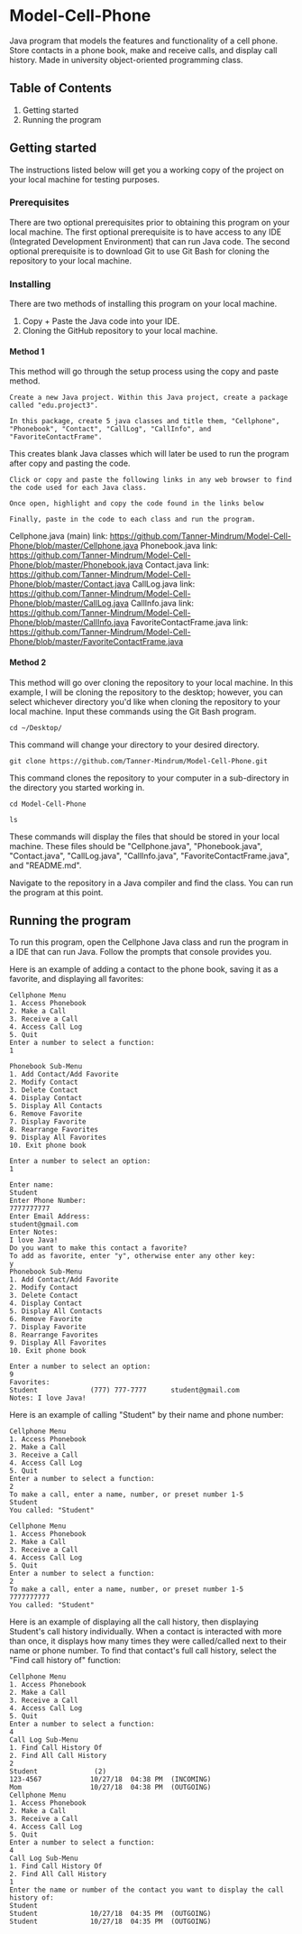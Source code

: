 # Model-Cell-Phone
Java program that models the features and functionality of a cell phone. Store contacts in a phone book, make and receive calls, and display call history. Made in university object-oriented programming class.
## Table of Contents
1. Getting started
2. Running the program
## Getting started
The instructions listed below will get you a working copy of the project on your local machine for testing purposes.
### Prerequisites
There are two optional prerequisites prior to obtaining this program on your local machine. The first optional prerequisite is to have access to any IDE (Integrated Development Environment) that can run Java code. The second optional prerequisite is to download Git to use Git Bash for cloning the repository to your local machine.
### Installing
There are two methods of installing this program on your local machine.
1. Copy + Paste the Java code into your IDE.
2. Cloning the GitHub repository to your local machine.
#### Method 1
This method will go through the setup process using the copy and paste method.
```
Create a new Java project. Within this Java project, create a package called "edu.project3".

In this package, create 5 java classes and title them, "Cellphone", "Phonebook", "Contact", "CallLog", "CallInfo", and "FavoriteContactFrame".
```
This creates blank Java classes which will later be used to run the program after copy and pasting the code.
```
Click or copy and paste the following links in any web browser to find the code used for each Java class.

Once open, highlight and copy the code found in the links below

Finally, paste in the code to each class and run the program.
```
Cellphone.java (main) link: https://github.com/Tanner-Mindrum/Model-Cell-Phone/blob/master/Cellphone.java
Phonebook.java link: https://github.com/Tanner-Mindrum/Model-Cell-Phone/blob/master/Phonebook.java
Contact.java link: https://github.com/Tanner-Mindrum/Model-Cell-Phone/blob/master/Contact.java
CallLog.java link: https://github.com/Tanner-Mindrum/Model-Cell-Phone/blob/master/CallLog.java
CallInfo.java link: https://github.com/Tanner-Mindrum/Model-Cell-Phone/blob/master/CallInfo.java
FavoriteContactFrame.java link: https://github.com/Tanner-Mindrum/Model-Cell-Phone/blob/master/FavoriteContactFrame.java
#### Method 2
This method will go over cloning the repository to your local machine. In this example, I will be cloning the repository to the desktop; however, you can select whichever directory you'd like when cloning the repository to your local machine. Input these commands using the Git Bash program.
```
cd ~/Desktop/
```
This command will change your directory to your desired directory.
```
git clone https://github.com/Tanner-Mindrum/Model-Cell-Phone.git
```
This command clones the repository to your computer in a sub-directory in the directory you started working in.
```
cd Model-Cell-Phone

ls
```
These commands will display the files that should be stored in your local machine. These files should be "Cellphone.java", "Phonebook.java", "Contact.java", "CallLog.java", "CallInfo.java", "FavoriteContactFrame.java", and "README.md".

Navigate to the repository in a Java compiler and find the class. You can run the program at this point.
## Running the program
To run this program, open the Cellphone Java class and run the program in a IDE that can run Java. Follow the prompts that console provides you.

Here is an example of adding a contact to the phone book, saving it as a favorite, and displaying all favorites:
```
Cellphone Menu
1. Access Phonebook
2. Make a Call
3. Receive a Call
4. Access Call Log
5. Quit
Enter a number to select a function: 
1

Phonebook Sub-Menu
1. Add Contact/Add Favorite
2. Modify Contact
3. Delete Contact
4. Display Contact
5. Display All Contacts
6. Remove Favorite
7. Display Favorite
8. Rearrange Favorites
9. Display All Favorites
10. Exit phone book

Enter a number to select an option: 
1

Enter name: 
Student
Enter Phone Number: 
7777777777
Enter Email Address: 
student@gmail.com
Enter Notes: 
I love Java!
Do you want to make this contact a favorite?
To add as favorite, enter "y", otherwise enter any other key: 
y
Phonebook Sub-Menu
1. Add Contact/Add Favorite
2. Modify Contact
3. Delete Contact
4. Display Contact
5. Display All Contacts
6. Remove Favorite
7. Display Favorite
8. Rearrange Favorites
9. Display All Favorites
10. Exit phone book

Enter a number to select an option: 
9
Favorites: 
Student             (777) 777-7777      student@gmail.com              Notes: I love Java! 
```
Here is an example of calling "Student" by their name and phone number:
```
Cellphone Menu
1. Access Phonebook
2. Make a Call
3. Receive a Call
4. Access Call Log
5. Quit
Enter a number to select a function: 
2
To make a call, enter a name, number, or preset number 1-5
Student
You called: "Student"

Cellphone Menu
1. Access Phonebook
2. Make a Call
3. Receive a Call
4. Access Call Log
5. Quit
Enter a number to select a function: 
2
To make a call, enter a name, number, or preset number 1-5
7777777777
You called: "Student"
```
Here is an example of displaying all the call history, then displaying Student's call history individually. When a contact is interacted with more than once, it displays how many times they were called/called next to their name or phone number. To find that contact's full call history, select the "Find call history of" function:
```
Cellphone Menu
1. Access Phonebook
2. Make a Call
3. Receive a Call
4. Access Call Log
5. Quit
Enter a number to select a function: 
4
Call Log Sub-Menu
1. Find Call History Of
2. Find All Call History
2
Student              (2)
123-4567            10/27/18  04:38 PM  (INCOMING)
Mom                 10/27/18  04:38 PM  (OUTGOING)
Cellphone Menu
1. Access Phonebook
2. Make a Call
3. Receive a Call
4. Access Call Log
5. Quit
Enter a number to select a function: 
4
Call Log Sub-Menu
1. Find Call History Of
2. Find All Call History
1
Enter the name or number of the contact you want to display the call history of: 
Student
Student             10/27/18  04:35 PM  (OUTGOING)
Student             10/27/18  04:35 PM  (OUTGOING)
```

